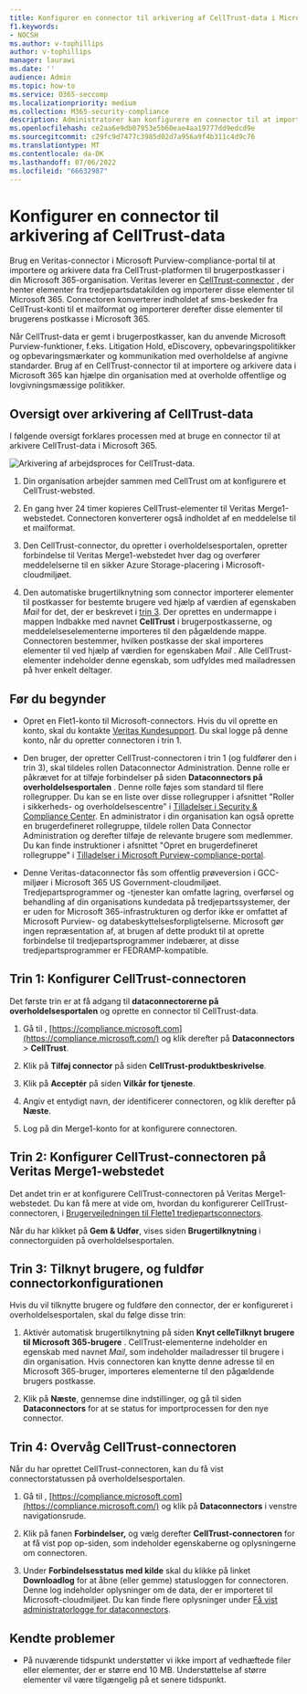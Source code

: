 ```yaml
---
title: Konfigurer en connector til arkivering af CellTrust-data i Microsoft 365
f1.keywords:
- NOCSH
ms.author: v-tophillips
author: v-tophillips
manager: laurawi
ms.date: ''
audience: Admin
ms.topic: how-to
ms.service: O365-seccomp
ms.localizationpriority: medium
ms.collection: M365-security-compliance
description: Administratorer kan konfigurere en connector til at importere og arkivere CellTrust-data fra Veritas til Microsoft 365. Med denne connector kan du arkivere data fra tredjepartsdatakilder i Microsoft 365. Når du har arkiveret disse data, kan du bruge funktioner til overholdelse af angivne standarder, f.eks. juridisk bevarelse, indholdssøgning og opbevaringspolitikker til at administrere tredjepartsdata.
ms.openlocfilehash: ce2aa6e9db07953e5b60eae4aa19777dd9edcd9e
ms.sourcegitcommit: c29fc9d7477c3985d02d7a956a9f4b311c4d9c76
ms.translationtype: MT
ms.contentlocale: da-DK
ms.lasthandoff: 07/06/2022
ms.locfileid: "66632987"
---
```

# <a name="set-up-a-connector-to-archive-celltrust-data"></a>Konfigurer en connector til arkivering af CellTrust-data

Brug en Veritas-connector i Microsoft Purview-compliance-portal til at importere og arkivere data fra CellTrust-platformen til brugerpostkasser i din Microsoft 365-organisation. Veritas leverer en [CellTrust-connector](https://globanet.com/celltrust/) , der henter elementer fra tredjepartsdatakilden og importerer disse elementer til Microsoft 365. Connectoren konverterer indholdet af sms-beskeder fra CellTrust-konti til et mailformat og importerer derefter disse elementer til brugerens postkasse i Microsoft 365.

Når CellTrust-data er gemt i brugerpostkasser, kan du anvende Microsoft Purview-funktioner, f.eks. Litigation Hold, eDiscovery, opbevaringspolitikker og opbevaringsmærkater og kommunikation med overholdelse af angivne standarder. Brug af en CellTrust-connector til at importere og arkivere data i Microsoft 365 kan hjælpe din organisation med at overholde offentlige og lovgivningsmæssige politikker.

## <a name="overview-of-archiving-celltrust-data"></a>Oversigt over arkivering af CellTrust-data

I følgende oversigt forklares processen med at bruge en connector til at arkivere CellTrust-data i Microsoft 365.

![Arkivering af arbejdsproces for CellTrust-data.](../media/CellTrustConnectorWorkflow.png)

1. Din organisation arbejder sammen med CellTrust om at konfigurere et CellTrust-websted.

2. En gang hver 24 timer kopieres CellTrust-elementer til Veritas Merge1-webstedet. Connectoren konverterer også indholdet af en meddelelse til et mailformat.

3. Den CellTrust-connector, du opretter i overholdelsesportalen, opretter forbindelse til Veritas Merge1-webstedet hver dag og overfører meddelelserne til en sikker Azure Storage-placering i Microsoft-cloudmiljøet.

4. Den automatiske brugertilknytning som connector importerer elementer til postkasser for bestemte brugere ved hjælp af værdien af egenskaben *Mail* for det, der er beskrevet i [trin 3](#step-3-map-users-and-complete-the-connector-setup). Der oprettes en undermappe i mappen Indbakke med navnet **CellTrust** i brugerpostkasserne, og meddelelseselementerne importeres til den pågældende mappe. Connectoren bestemmer, hvilken postkasse der skal importeres elementer til ved hjælp af værdien for egenskaben *Mail* . Alle CellTrust-elementer indeholder denne egenskab, som udfyldes med mailadressen på hver enkelt deltager.

## <a name="before-you-begin"></a>Før du begynder

- Opret en Flet1-konto til Microsoft-connectors. Hvis du vil oprette en konto, skal du kontakte [Veritas Kundesupport](https://www.veritas.com/content/support/). Du skal logge på denne konto, når du opretter connectoren i trin 1.

- Den bruger, der opretter CellTrust-connectoren i trin 1 (og fuldfører den i trin 3), skal tildeles rollen Dataconnector Administration. Denne rolle er påkrævet for at tilføje forbindelser på siden **Dataconnectors på overholdelsesportalen** . Denne rolle føjes som standard til flere rollegrupper. Du kan se en liste over disse rollegrupper i afsnittet "Roller i sikkerheds- og overholdelsescentre" i [Tilladelser i Security & Compliance Center](../security/office-365-security/permissions-in-the-security-and-compliance-center.md#roles-in-the-security--compliance-center). En administrator i din organisation kan også oprette en brugerdefineret rollegruppe, tildele rollen Data Connector Administration og derefter tilføje de relevante brugere som medlemmer. Du kan finde instruktioner i afsnittet "Opret en brugerdefineret rollegruppe" i [Tilladelser i Microsoft Purview-compliance-portal](microsoft-365-compliance-center-permissions.md#create-a-custom-role-group).

- Denne Veritas-dataconnector fås som offentlig prøveversion i GCC-miljøer i Microsoft 365 US Government-cloudmiljøet. Tredjepartsprogrammer og -tjenester kan omfatte lagring, overførsel og behandling af din organisations kundedata på tredjepartssystemer, der er uden for Microsoft 365-infrastrukturen og derfor ikke er omfattet af Microsoft Purview- og databeskyttelsesforpligtelserne. Microsoft gør ingen repræsentation af, at brugen af dette produkt til at oprette forbindelse til tredjepartsprogrammer indebærer, at disse tredjepartsprogrammer er FEDRAMP-kompatible.

## <a name="step-1-set-up-the-celltrust-connector"></a>Trin 1: Konfigurer CellTrust-connectoren

Det første trin er at få adgang til **dataconnectorerne på overholdelsesportalen** og oprette en connector til CellTrust-data.

1. Gå til , [https://compliance.microsoft.com](https://compliance.microsoft.com/) og klik derefter på **Dataconnectors** \> **CellTrust**.

2. Klik på **Tilføj connector** på siden **CellTrust-produktbeskrivelse**.

3. Klik på **Acceptér** på siden **Vilkår for tjeneste**.

4. Angiv et entydigt navn, der identificerer connectoren, og klik derefter på **Næste**.

5. Log på din Merge1-konto for at konfigurere connectoren.

## <a name="step-2-configure-the-celltrust-connector-on-the-veritas-merge1-site"></a>Trin 2: Konfigurer CellTrust-connectoren på Veritas Merge1-webstedet

Det andet trin er at konfigurere CellTrust-connectoren på Veritas Merge1-webstedet. Du kan få mere at vide om, hvordan du konfigurerer CellTrust-connectoren, i [Brugervejledningen til Flette1 tredjepartsconnectors](https://docs.ms.merge1.globanetportal.com/Merge1%20Third-Party%20Connectors%20CellTrust%20User%20Guide%20.pdf).

Når du har klikket på **Gem & Udfør**, vises siden **Brugertilknytning** i connectorguiden på overholdelsesportalen.

## <a name="step-3-map-users-and-complete-the-connector-setup"></a>Trin 3: Tilknyt brugere, og fuldfør connectorkonfigurationen

Hvis du vil tilknytte brugere og fuldføre den connector, der er konfigureret i overholdelsesportalen, skal du følge disse trin:

1. Aktivér automatisk brugertilknytning på siden **Knyt celleTilknyt brugere til Microsoft 365-brugere** . CellTrust-elementerne indeholder en egenskab med navnet *Mail*, som indeholder mailadresser til brugere i din organisation. Hvis connectoren kan knytte denne adresse til en Microsoft 365-bruger, importeres elementerne til den pågældende brugers postkasse.

2. Klik på **Næste**, gennemse dine indstillinger, og gå til siden **Dataconnectors** for at se status for importprocessen for den nye connector.

## <a name="step-4-monitor-the-celltrust-connector"></a>Trin 4: Overvåg CellTrust-connectoren

Når du har oprettet CellTrust-connectoren, kan du få vist connectorstatussen på overholdelsesportalen.

1. Gå til , [https://compliance.microsoft.com](https://compliance.microsoft.com/) og klik på **Dataconnectors** i venstre navigationsrude.

2. Klik på fanen **Forbindelser,** og vælg derefter **CellTrust-connectoren** for at få vist pop op-siden, som indeholder egenskaberne og oplysningerne om connectoren.

3. Under **Forbindelsesstatus med kilde** skal du klikke på linket **Downloadlog** for at åbne (eller gemme) statusloggen for connectoren. Denne log indeholder oplysninger om de data, der er importeret til Microsoft-cloudmiljøet. Du kan finde flere oplysninger under [Få vist administratorlogge for dataconnectors](data-connector-admin-logs.md).

## <a name="known-issues"></a>Kendte problemer

- På nuværende tidspunkt understøtter vi ikke import af vedhæftede filer eller elementer, der er større end 10 MB. Understøttelse af større elementer vil være tilgængelig på et senere tidspunkt.